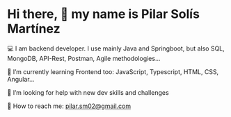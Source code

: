 # Hi there, 👋 my name is Pilar Solís Martínez

💻 I am backend developer. I use mainly Java and Springboot, but also SQL, MongoDB, API-Rest, Postman, Agile methodologies...

🌱 I’m currently learning Frontend too: JavaScript, Typescript, HTML, CSS, Angular...

🤔 I’m looking for help with new dev skills and challenges

📩 How to reach me: pilar.sm02@gmail.com






